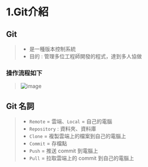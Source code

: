 # 1.Git介紹
## Git
> * 是一種版本控制系統
> * 目的 : 管理多位工程師開發的程式，達到多人協做
### 操作流程如下
> ![image](https://github.com/Ricky7737/JAVA_Learning-LittleProject/assets/58324475/2a72adc5-d46a-4326-8bc5-a2cb5a640964)
## Git 名詞
> * ```Remote``` = 雲端、```Local``` = 自己的電腦
> * ```Repository``` : 資料夾、資料庫
> * ```Clone``` = 複製雲端上的檔案到自己的電腦上
> * ```Commit``` = 存檔點
> * ```Push``` = 推送 commit 到電腦上
> * ```Pull``` = 拉取雲端上的 commit 到自己的電腦上
